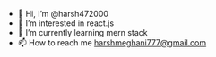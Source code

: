 - 👋 Hi, I’m @harsh472000
- 👀 I’m interested in react.js
- 🌱 I’m currently learning mern stack
- 📫 How to reach me harshmeghani777@gmail.com

<!---
harsh472000/harsh472000 is a ✨ special ✨ repository because its `README.md` (this file) appears on your GitHub profile.
You can click the Preview link to take a look at your changes.
--->
